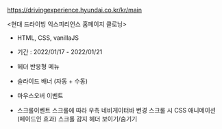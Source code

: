 https://drivingexperience.hyundai.co.kr/kr/main

<현대 드라이빙 익스피리언스 홈페이지 클로닝>
- HTML, CSS, vanillaJS
- 기간 : 2022/01/17 - 2022/01/21


- 헤더 반응형 메뉴
- 슬라이드 배너 (자동 + 수동)
- 마우스오버 이벤트
- 스크롤이벤트
    스크롤에 따라 우측 네비게이터바 변경
    스크롤 시 CSS 애니메이션 (페이드인 효과)
    스크롤 감지 헤더 보이기/숨기기